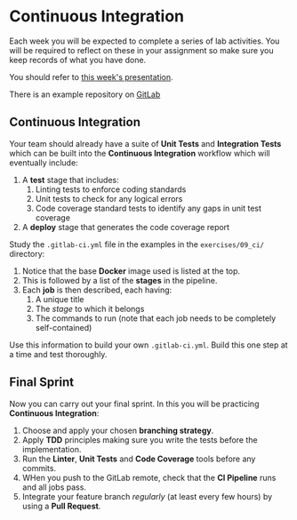 
# Continuous Integration

Each week you will be expected to complete a series of lab activities. You will be required to reflect on these in your assignment so make sure you keep records of what you have done.

You should refer to [this week's presentation](https://drive.google.com/open?id=16zG4yQJBIRq8SfnK8749vnE-rsmDMSchQRa73TOQtDI).

There is an example repository on [GitLab](https://gitlab.com/covcom/continuous-integration-example)

## Continuous Integration

Your team should already have a suite of **Unit Tests** and **Integration Tests** which can be built into the **Continuous Integration** workflow which will eventually include:

1. A **test** stage that includes:
    1. Linting tests to enforce coding standards
    2. Unit tests to check for any logical errors
    3. Code coverage standard tests to identify any gaps in unit test coverage
2. A **deploy** stage that generates the code coverage report

Study the `.gitlab-ci.yml` file in the examples in the `exercises/09_ci/` directory:

1. Notice that the base **Docker** image used is listed at the top.
2. This is followed by a list of the **stages** in the pipeline.
3. Each **job** is then described, each having:
    1. A unique title
    2. The _stage_ to which it belongs
    3. The commands to run (note that each job needs to be completely self-contained)

Use this information to build your own `.gitlab-ci.yml`. Build this one step at a time and test thoroughly.

## Final Sprint

Now you can carry out your final sprint. In this you will be practicing **Continuous Integration**:

1. Choose and apply your chosen **branching strategy**.
2. Apply **TDD** principles making sure you write the tests before the implementation.
3. Run the **Linter**, **Unit Tests** and **Code Coverage** tools before any commits.
4. WHen you push to the GitLab remote, check that the **CI Pipeline** runs and all jobs pass.
5. Integrate your feature branch _regularly_ (at least every few hours) by using a **Pull Request**.
